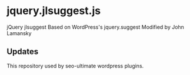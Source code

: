 # jquery.jlsuggest.js
jQuery jlsuggest Based on WordPress's jquery.suggest Modified by John Lamansky

## Updates
This repository used by seo-ultimate wordpress plugins.
